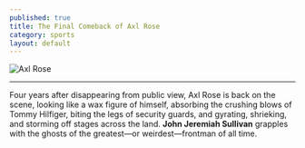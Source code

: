 ```yaml
---
published: true
title: The Final Comeback of Axl Rose
category: sports
layout: default
---
```


![Axl Rose](/assets/AxlRose.jpg)
***
Four years after disappearing from public view, Axl Rose is back on the scene, looking like a wax figure of himself, absorbing the crushing blows of Tommy Hilfiger, biting the legs of security guards, and gyrating, shrieking, and storming off stages across the land. **John Jeremiah Sullivan** grapples with the ghosts of the greatest—or weirdest—frontman of all time.